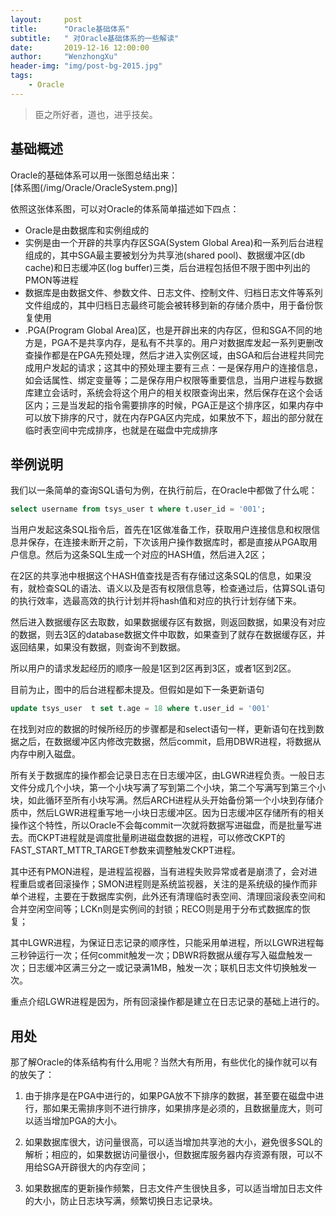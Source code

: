 ```yaml
---
layout:     post
title:      "Oracle基础体系"
subtitle:   " 对Oracle基础体系的一些解读"
date:       2019-12-16 12:00:00
author:     "WenzhongXu"
header-img: "img/post-bg-2015.jpg"
tags:
    - Oracle
---
```


> 臣之所好者，道也，进乎技矣。

## 基础概述

Oracle的基础体系可以用一张图总结出来：
<br>
[体系图(/img/Oracle/OracleSystem.png)]

依照这张体系图，可以对Oracle的体系简单描述如下四点：
* Oracle是由数据库和实例组成的
* 实例是由一个开辟的共享内存区SGA(System Global Area)和一系列后台进程组成的，其中SGA最主要被划分为共享池(shared pool)、数据缓冲区(db cache)和日志缓冲区(log buffer)三类，后台进程包括但不限于图中列出的PMON等进程
* 数据库是由数据文件、参数文件、日志文件、控制文件、归档日志文件等系列文件组成的，其中归档日志最终可能会被转移到新的存储介质中，用于备份恢复使用
* .PGA(Program Global Area)区，也是开辟出来的内存区，但和SGA不同的地方是，PGA不是共享内存，是私有不共享的。用户对数据库发起一系列更删改查操作都是在PGA先预处理，然后才进入实例区域，由SGA和后台进程共同完成用户发起的请求；这其中的预处理主要有三点：一是保存用户的连接信息，如会话属性、绑定变量等；二是保存用户权限等重要信息，当用户进程与数据库建立会话时，系统会将这个用户的相关权限查询出来，然后保存在这个会话区内；三是当发起的指令需要排序的时候，PGA正是这个排序区，如果内存中可以放下排序的尺寸，就在内存PGA区内完成，如果放不下，超出的部分就在临时表空间中完成排序，也就是在磁盘中完成排序

## 举例说明

我们以一条简单的查询SQL语句为例，在执行前后，在Oracle中都做了什么呢：

```sql
select username from tsys_user t where t.user_id = '001';
```

当用户发起这条SQL指令后，首先在1区做准备工作，获取用户连接信息和权限信息并保存，在连接未断开之前，下次该用户操作数据库时，都是直接从PGA取用户信息。然后为这条SQL生成一个对应的HASH值，然后进入2区；

在2区的共享池中根据这个HASH值查找是否有存储过这条SQL的信息，如果没有，就检查SQL的语法、语义以及是否有权限信息等，检查通过后，估算SQL语句的执行效率，选最高效的执行计划并将hash值和对应的执行计划存储下来。

然后进入数据缓存区去取数，如果数据缓存区有数据，则返回数据，如果没有对应的数据，则去3区的database数据文件中取数，如果查到了就存在数据缓存区，并返回结果，如果没有数据，则查询不到数据。

所以用户的请求发起经历的顺序一般是1区到2区再到3区，或者1区到2区。

目前为止，图中的后台进程都未提及。但假如是如下一条更新语句

```sql
update tsys_user  t set t.age = 18 where t.user_id = '001'
```

在找到对应的数据的时候所经历的步骤都是和select语句一样，更新语句在找到数据之后，在数据缓冲区内修改完数据，然后commit，启用DBWR进程，将数据从内存中刷入磁盘。

所有关于数据库的操作都会记录日志在日志缓冲区，由LGWR进程负责。一般日志文件分成几个小块，第一个小块写满了写到第二个小块，第二个写满写到第三个小块，如此循环至所有小块写满。然后ARCH进程从头开始备份第一个小块到存储介质中，然后LGWR进程重写地一小块日志缓冲区。因为日志缓冲区存储所有的相关操作这个特性，所以Oracle不会每commit一次就将数据写进磁盘，而是批量写进去。而CKPT进程就是调度批量刷进磁盘数据的进程，可以修改CKPT的FAST_START_MTTR_TARGET参数来调整触发CKPT进程。

其中还有PMON进程，是进程监视器，当有进程失败异常或者是崩溃了，会对进程重启或者回滚操作；SMON进程则是系统监视器，关注的是系统级的操作而非单个进程，主要在于数据库实例，此外还有清理临时表空间、清理回滚段表空间和合并空闲空间等；LCKn则是实例间的封锁；RECO则是用于分布式数据库的恢复；

其中LGWR进程，为保证日志记录的顺序性，只能采用单进程，所以LGWR进程每三秒钟运行一次；任何commit触发一次；DBWR将数据从缓存写入磁盘触发一次；日志缓冲区满三分之一或记录满1MB，触发一次；联机日志文件切换触发一次。

重点介绍LGWR进程是因为，所有回滚操作都是建立在日志记录的基础上进行的。


## 用处
那了解Oracle的体系结构有什么用呢？当然大有所用，有些优化的操作就可以有的放矢了：

1. 由于排序是在PGA中进行的，如果PGA放不下排序的数据，甚至要在磁盘中进行，那如果无需排序则不进行排序，如果排序是必须的，且数据量庞大，则可以适当增加PGA的大小。

2. 如果数据库很大，访问量很高，可以适当增加共享池的大小，避免很多SQL的解析；相应的，如果数据访问量很小，但数据库服务器内存资源有限，可以不用给SGA开辟很大的内存空间；

3. 如果数据库的更新操作频繁，日志文件产生很快且多，可以适当增加日志文件的大小，防止日志块写满，频繁切换日志记录块。